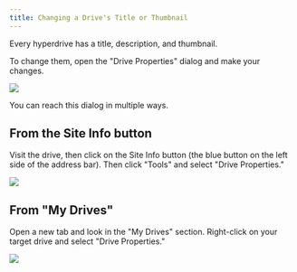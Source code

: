 ```yaml
---
title: Changing a Drive's Title or Thumbnail
---
```


Every hyperdrive has a title, description, and thumbnail.

To change them, open the "Drive Properties" dialog and make your changes.

![](/img/drive-properties-dialog.png)

You can reach this dialog in multiple ways.

## From the Site Info button

Visit the drive, then click on the Site Info button (the blue button on the left side of the address bar). Then click "Tools" and select "Drive Properties."

![](/img/drive-properties-in-siteinfo.png)

## From "My Drives"

Open a new tab and look in the "My Drives" section. Right-click on your target drive and select "Drive Properties."

![](/img/drive-properties-in-my-drives.png)
